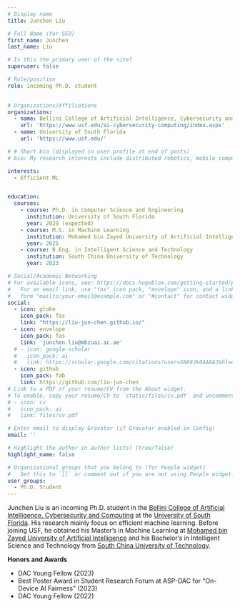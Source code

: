 ```yaml
---
# Display name
title: Junchen Liu

# Full Name (for SEO)
first_name: Junchen
last_name: Liu

# Is this the primary user of the site?
superuser: false

# Role/position
role: incoming Ph.D. student
  

# Organizations/Affiliations
organizations:
  - name: Bellini College of Artificial Intelligence, Cybersecurity and Computing
    url: 'https://www.usf.edu/ai-cybersecurity-computing/index.aspx'
  - name: University of South Florida
    url: 'https://www.usf.edu/'

# # Short bio (displayed in user profile at end of posts)
# bio: My research interests include distributed robotics, mobile computing and programmable matter.

interests:
  - Efficient ML


education:
  courses:
    - course: Ph.D. in Computer Science and Engineering
      institution: University of South Florida
      year: 2029 (expected)
    - course: M.S. in Machine Learning
      institution: Mohamed bin Zayed University of Artificial Intelligence
      year: 2025
    - course: B.Eng. in Intelligent Science and Technology
      institution: South China University of Technology
      year: 2023

# Social/Academic Networking
# For available icons, see: https://docs.hugoblox.com/getting-started/page-builder/#icons
#   For an email link, use "fas" icon pack, "envelope" icon, and a link in the
#   form "mailto:your-email@example.com" or "#contact" for contact widget.
social:
  - icon: globe
    icon_pack: fas
    link: "https://liu-jun-chen.github.io/"
  - icon: envelope
    icon_pack: fas
    link: 'junchen.liu@mbzuai.ac.ae'
  # - icon: google-scholar
  #   icon_pack: ai
  #   link: https://scholar.google.com/citations?user=SN69Jk0AAAAJ&hl=en
  - icon: github
    icon_pack: fab
    link: https://github.com/liu-jun-chen
# Link to a PDF of your resume/CV from the About widget.
# To enable, copy your resume/CV to `static/files/cv.pdf` and uncomment the lines below.
# - icon: cv
#   icon_pack: ai
#   link: files/cv.pdf

# Enter email to display Gravatar (if Gravatar enabled in Config)
email: ''

# Highlight the author in author lists? (true/false)
highlight_name: false

# Organizational groups that you belong to (for People widget)
#   Set this to `[]` or comment out if you are not using People widget.
user_groups:
  - Ph.D. Student
---
```


Junchen Liu is an incoming Ph.D. student in the [Bellini College of Artificial Intelligence, Cybersecurity and Computing](https://www.usf.edu/ai-cybersecurity-computing/index.aspx) at the [University of South Florida](https://www.usf.edu/). His research mainly focus on efficient machine learning. Before joining USF, he obtained his Master’s in Machine Learning at [Mohamed bin Zayed University of Artificial Intelligence](https://mbzuai.ac.ae/) and his Bachelor’s in Intelligent Science and Technology from [South China University of Technology](https://www.scut.edu.cn/new/).

**Honors and Awards** 
- DAC Young Fellow (2023)
- Best Poster Award in Student Research Forum at ASP-DAC for “On-Device AI Fairness” (2023)
- DAC Young Fellow (2022)

